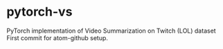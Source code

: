 # pytorch-vs
PyTorch implementation of Video Summarization on Twitch (LOL) dataset
First commit for atom-github setup.
